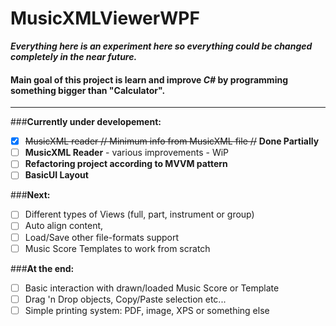 # MusicXMLViewerWPF

**_Everything here is an experiment here so everything could be changed completely in the near future._**
#### Main goal of this project is learn and improve _C#_ by programming something bigger than "Calculator".
---

###**Currently under developement:**
   - [x] ~~MusicXML reader // Minimum info from MusicXML file //~~ **Done Partially**
   - [ ] **MusicXML Reader** - various improvements - WiP
   - [ ] **Refactoring project according to MVVM pattern**
   - [ ] **BasicUI Layout**

###**Next:**
   - [ ] Different types of Views (full, part, instrument or group)
   - [ ] Auto align content, 
   - [ ] Load/Save other file-formats support
   - [ ] Music Score Templates to work from scratch
    
###**At the end:**  
  - [ ] Basic interaction with drawn/loaded Music Score or Template
  - [ ] Drag 'n Drop objects, Copy/Paste selection etc... 
  - [ ] Simple printing system: PDF, image, XPS or something else
